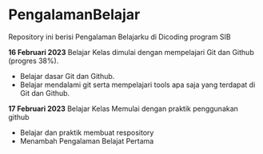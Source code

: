 # PengalamanBelajar
Repository ini berisi Pengalaman Belajarku di Dicoding program SIB

**16 Februari 2023**
Belajar Kelas dimulai dengan mempelajari Git dan Github (progres 38%).
  * Belajar dasar Git dan Github.
  * Belajar mendalami git serta mempelajari tools apa saja yang terdapat di Git dan Github.

**17 Februari 2023**
Belajar Kelas Memulai dengan praktik penggunakan github
 * Belajar dan praktik membuat respository
 * Menambah Pengalaman Belajat Pertama
